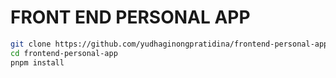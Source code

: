 # FRONT END PERSONAL APP

```bash
git clone https://github.com/yudhaginongpratidina/frontend-personal-app.git
cd frontend-personal-app
pnpm install
```